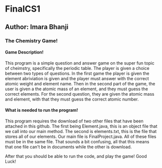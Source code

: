 # FinalCS1
## Author: Imara Bhanji
### The Chemistry Game!

#### Game Description!
This program is a simple question and answer game on the super fun topic of cheimstry, specifically the periodic table. The player is given a choice between two types of questions. In the first game the player is given the element abriviation is given and the player must answer with the correct atomic weight and element name.
Then in the second part of the game, the user is given a the atomic mass of an element, and they must guess the correct elements. For the second question, they are given the atomic mass and element, with that they must guess the correct atomic number.

#### What is needed to run the program!
This program requires the download of two other files that have been attached in this github. The first being Element.java, this is an object file that we call into our main method. The second is elements.txt, this is the file that stores all of our elements. Our main file is FinalProject.java. All of these files must be in the same file. That sounds a bit confusing, all that this means that one file can't be in documents while the other is download. 

After that you should be able to run the code, and play the game! Good Luck!






